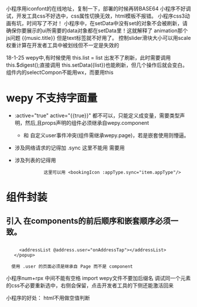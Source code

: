 小程序用iconfont的在线地址，复制一下，部署的时候再转BASE64
小程序不好调试，开发工具css不好选中，css属性切换无效，html模板不报错。
小程序css3动画有坑，时间写了不对！
小程序中，在setData中没有set的对象不会被刷新，请确保你要展示的ui所需要的data对象都在setData里！这就解释了 animation那个js问题
<view class="{{['title',music.isHot&&'hot',music.isNew&&'new']}}">{{music.title}}</view> 但是text标签就不好用了。
控制slider滑块大小可以用scale
权重计算在开发者工具中被划线但不一定是失效的

18-1-25
wepy中,有时候使用 this.list = list 出发不了刷新，此时需要调用 this.$digest();直接调用 this.setData({list})也能刷新，但几个操作后就会变白。
组件内的selectCompon不能用wx，而要用this

# wepy 不支持字面量
- :active="true"  active="{{true}}"  都不可以，只能定义成变量，需要类型声明，然后<steps :steps="steps"></steps>,且props声明的组件必须继承自wepy.component
  - 和 自定义user事件冲突(组件需继承wepy.page)，若是嵌套使用则懵逼。
- 涉及网络请求的记得加 .sync  这里不能用 <bookingIcon :appType.sync="item.appType"/> 需要用 <bookingIcon :appType.sync="appType"/>
- 涉及列表的记得用 <repeat for="{{grouplist.list}}" item="item">
                      <bookingIcon :appType.sync="item.appType"/>
                 </repeat>

                 这里可以用 <bookingIcon :appType.sync="item.appType"/>

# 组件封装
## 引入  在components的前后顺序和嵌套顺序必须一致。
##  <popup>
         <addressList @address.user="onAddressTap"></addressList>
       </popup>

      使用 .user 的页面必须是继承自 Page 而不是 component


小程序num+rpx 中间不能有空格
import wepy文件不要加后缀名
调试同一个元素的css不必要重新选中，右侧会保留，点击开发者工具的下侧还能激活回来

小程序的好处：  html不用做空值判断
